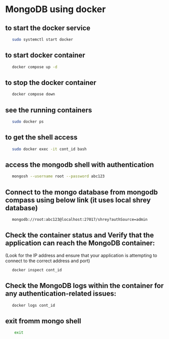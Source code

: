 # MongoDB using docker

## to start the docker service

```sh
   sudo systemctl start docker
```   

## to start docker container

```sh
   docker compose up -d
```

## to stop the docker container

```sh
   docker compose down
```

## see the running containers

```sh
   sudo docker ps
```

## to get the shell access

```sh
   sudo docker exec -it cont_id bash
```

## access the mongodb shell with authentication

```sh
   mongosh --username root --password abc123
```

## Connect to the mongo database from mongodb compass using below link (it uses local shrey database)

```sh
   mongodb://root:abc123@localhost:27017/shrey?authSource=admin
```

## Check the container status and Verify that the application can reach the MongoDB container:
(Look for the IP address and ensure that your application is attempting to connect to the correct address and port)

```sh
   docker inspect cont_id
```

## Check the MongoDB logs within the container for any authentication-related issues:

```sh
   docker logs cont_id
```

## exit fromm mongo shell

```sh
    exit
```